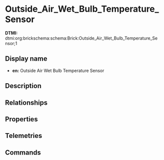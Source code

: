 # Outside_Air_Wet_Bulb_Temperature_Sensor
**DTMI:** dtmi:org:brickschema:schema:Brick:Outside_Air_Wet_Bulb_Temperature_Sensor;1
## Display name
- **en:** Outside Air Wet Bulb Temperature Sensor
## Description
## Relationships
## Properties
## Telemetries
## Commands
